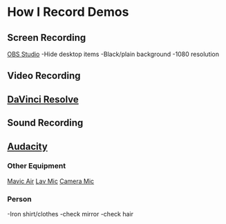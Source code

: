 # How I Record Demos
## Screen Recording
[OBS Studio](https://obsproject.com/)
-Hide desktop items
-Black/plain background
-1080 resolution

## Video Recording
[DaVinci Resolve](https://www.blackmagicdesign.com/uk/products/davinciresolve/)
-

## Sound Recording
[Audacity](audacityteam.org/)
-

### Other Equipment
[Mavic Air](https://www.dji.com/uk/mavic-air)
[Lav Mic]()
[Camera Mic]()

### Person
-Iron shirt/clothes
-check mirror
-check hair
